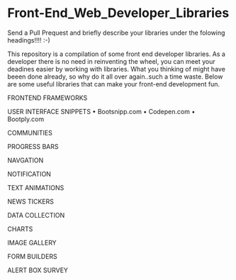 # Front-End_Web_Developer_Libraries

Send a Pull Prequest and briefly describe your libraries under the folowing headings!!!! :-)

This repository is a compilation of some front end developer libraries. As a developer there is no need in reinventing the wheel, you can meet your deadines easier by working with libraries. What you thinking of might have beeen done already, so why do it all over again..such a time waste. Below are some useful libraries that can make your front-end development fun.


FRONTEND FRAMEWORKS

USER INTERFACE SNIPPETS
•	Bootsnipp.com
•	Codepen.com
•	Bootply.com

COMMUNITIES

PROGRESS BARS

NAVGATION

NOTIFICATION

TEXT ANIMATIONS

NEWS TICKERS

DATA COLLECTION

CHARTS

IMAGE GALLERY 

FORM BUILDERS

ALERT BOX
SURVEY




